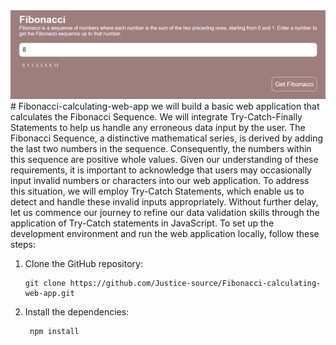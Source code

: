 <div style="text-align:center;">
  <img src="/img/web-app.png" alt="site">
</div>
# Fibonacci-calculating-web-app
we will build a basic web application that calculates the Fibonacci Sequence. We will integrate Try-Catch-Finally Statements to help us handle any erroneous data input by the user. 
The Fibonacci Sequence, a distinctive mathematical series, is derived by adding the last two numbers in the sequence. Consequently, the numbers within this sequence are positive whole values. Given our understanding of these requirements, it is important to acknowledge that users may occasionally input invalid numbers or characters into our web application.
To address this situation, we will employ Try-Catch Statements, which enable us to detect and handle these invalid inputs appropriately. Without further delay, let us commence our journey to refine our data validation skills through the application of Try-Catch statements in JavaScript.
To set up the development environment and run the web application locally, follow these steps:

1. Clone the GitHub repository:
    ```shell
   git clone https://github.com/Justice-source/Fibonacci-calculating-web-app.git
    
2. Install the dependencies:
   ```shell
    npm install
